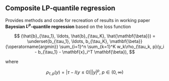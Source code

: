 ## Composite LP-quantile regression

Provides methods and code for recreation of results in working paper **Bayesian $L^p$-quantile regression** based on the loss function

$$
  (\hat{b}_{\tau_1}, \ldots, \hat{b}_{\tau_K}, \hat{\mathbf{\beta}}) = \underset{b_{\tau_1}, \ldots, b_{\tau_K}, \mathbf{\beta}}{\operatorname{argmin}} \sum_{i=1}^n  \sum_{k=1}^K w_k\rho_{\tau_k, p}(y_i - b_{\tau_1} - \mathbf{x}_i^T \mathbf{\beta}),
$$

where

$$
  \rho_{\tau, p}(y) = |\tau - I(y \leq 0)||y|^p,\ p \in (0, \infty)
$$
